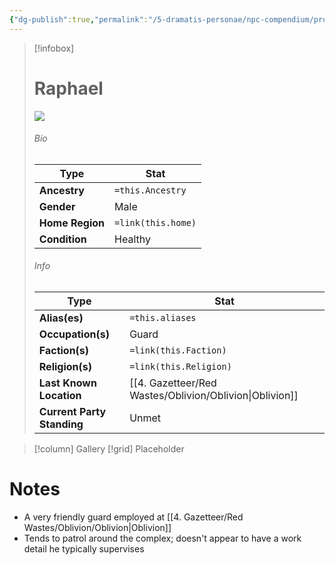 ```yaml
---
{"dg-publish":true,"permalink":"/5-dramatis-personae/npc-compendium/prologue/raphael/","noteIcon":""}
---
```



> [!infobox]
> # Raphael
> ![](https://i.imgur.com/sYAlVEE.jpeg)
> ###### Bio
> Type |  Stat |
> ---|---|
> **Ancestry** | `=this.Ancestry` |
> **Gender** | Male |
> **Home Region** | `=link(this.home)` |
> **Condition** | Healthy |
> ###### Info
> Type |  Stat |
> ---|---|
> **Alias(es)** | `=this.aliases` |
> **Occupation(s)** | Guard |
> **Faction(s)** | `=link(this.Faction)` |
> **Religion(s)** | `=link(this.Religion)` |
> **Last Known Location** | [[4. Gazetteer/Red Wastes/Oblivion/Oblivion\|Oblivion]] |
> **Current Party Standing** | Unmet |

> [!column] Gallery 
> [!grid] 
> Placeholder

# Notes

- A very friendly guard employed at [[4. Gazetteer/Red Wastes/Oblivion/Oblivion\|Oblivion]]
- Tends to patrol around the complex; doesn't appear to have a work detail he typically supervises  

